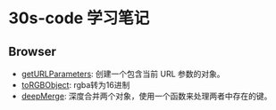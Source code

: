 # 30s-code 学习笔记

## Browser
- [getURLParameters](Js/Browser/getURLParameters.md): 创建一个包含当前 URL 参数的对象。
- [toRGBObject](Js/Browser/toRGBObject.md): rgba转为16进制
- [deepMerge](Js/Object/deepMerge.md): 深度合并两个对象，使用一个函数来处理两者中存在的键。